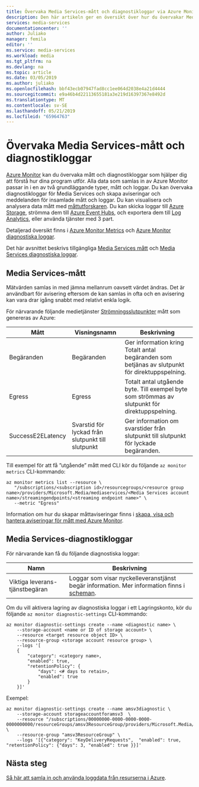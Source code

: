 ```yaml
---
title: Övervaka Media Services-mått och diagnostikloggar via Azure Monitor | Microsoft Docs
description: Den här artikeln ger en översikt över hur du övervakar Media Services-mått och diagnostikloggar via Azure Monitor.
services: media-services
documentationcenter: ''
author: Juliako
manager: femila
editor: ''
ms.service: media-services
ms.workload: media
ms.tgt_pltfrm: na
ms.devlang: na
ms.topic: article
ms.date: 03/05/2019
ms.author: juliako
ms.openlocfilehash: bbf43ecb07947fad8cc1ee064d2038e4a21d4444
ms.sourcegitcommit: e9a46b4d22113655181a3e219d16397367e8492d
ms.translationtype: MT
ms.contentlocale: sv-SE
ms.lasthandoff: 05/21/2019
ms.locfileid: "65964763"
---
```

# <a name="monitor-media-services-metrics-and-diagnostic-logs"></a>Övervaka Media Services-mått och diagnostikloggar

[Azure Monitor](../../azure-monitor/overview.md) kan du övervaka mått och diagnostikloggar som hjälper dig att förstå hur dina program utför. Alla data som samlas in av Azure Monitor passar in i en av två grundläggande typer, mått och loggar. Du kan övervaka diagnostikloggar för Media Services och skapa aviseringar och meddelanden för insamlade mått och loggar. Du kan visualisera och analysera data mått med [måttutforskaren](../../azure-monitor/platform/metrics-getting-started.md). Du kan skicka loggar till [Azure Storage](https://azure.microsoft.com/services/storage/), strömma dem till [Azure Event Hubs](https://azure.microsoft.com/services/event-hubs/), och exportera dem till [Log Analytics](https://azure.microsoft.com/services/log-analytics/), eller använda tjänster med 3 part.

Detaljerad översikt finns i [Azure Monitor Metrics](../../azure-monitor/platform/data-platform.md) och [Azure Monitor diagnostiska loggar](../../azure-monitor/platform/diagnostic-logs-overview.md).

Det här avsnittet beskrivs tillgängliga [Media Services mått](#media-services-metrics) och [Media Services diagnostiska loggar](#media-services-diagnostic-logs).

## <a name="media-services-metrics"></a>Media Services-mått

Mätvärden samlas in med jämna mellanrum oavsett värdet ändras. Det är användbart för avisering eftersom de kan samlas in ofta och en avisering kan vara drar igång snabbt med relativt enkla logik.

För närvarande följande medietjänster [Strömningsslutpunkter](https://docs.microsoft.com/rest/api/media/streamingendpoints) mått som genereras av Azure:

|Mått|Visningsnamn|Beskrivning|
|---|---|---|
|Begäranden|Begäranden|Ger information kring Totalt antal begäranden som betjänas av slutpunkt för direktuppspelning.|
|Egress|Egress|Totalt antal utgående byte. Till exempel byte som strömmas av slutpunkt för direktuppspelning.|
|SuccessE2ELatency|Svarstid för lyckad från slutpunkt till slutpunkt| Ger information om svarstider från slutpunkt till slutpunkt för lyckade begäranden.|

Till exempel för att få ”utgående” mått med CLI kör du följande `az monitor metrics` CLI-kommando:

```cli
az monitor metrics list --resource \
   "/subscriptions/<subscription id>/resourcegroups/<resource group name>/providers/Microsoft.Media/mediaservices/<Media Services account name>/streamingendpoints/<streaming endpoint name>" \
   --metric "Egress"
```

Information om hur du skapar måttaviseringar finns i [skapa, visa och hantera aviseringar för mått med Azure Monitor](../../azure-monitor/platform/alerts-metric.md).

## <a name="media-services-diagnostic-logs"></a>Media Services-diagnostikloggar

För närvarande kan få du följande diagnostiska loggar:

|Namn|Beskrivning|
|---|---|
|Viktiga leverans-tjänstbegäran|Loggar som visar nyckelleveranstjänst begär information. Mer information finns i [scheman](media-services-diagnostic-logs-schema.md).|

Om du vill aktivera lagring av diagnostiska loggar i ett Lagringskonto, kör du följande `az monitor diagnostic-settings` CLI-kommando: 

```cli
az monitor diagnostic-settings create --name <diagnostic name> \
    --storage-account <name or ID of storage account> \
    --resource <target resource object ID> \
    --resource-group <storage account resource group> \
    --logs '[
    {
        "category": <category name>,
        "enabled": true,
        "retentionPolicy": {
            "days": <# days to retain>,
            "enabled": true
        }
    }]'
```

Exempel:

```cli
az monitor diagnostic-settings create --name amsv3diagnostic \
    --storage-account storageaccountforamsv3  \
    --resource "/subscriptions/00000000-0000-0000-0000-0000000000/resourceGroups/amsv3ResourceGroup/providers/Microsoft.Media/mediaservices/amsv3account" \
    --resource-group "amsv3ResourceGroup" \
    --logs '[{"category": "KeyDeliveryRequests",  "enabled": true, "retentionPolicy": {"days": 3, "enabled": true }}]'
```

## <a name="next-steps"></a>Nästa steg 

[Så här att samla in och använda loggdata från resurserna i Azure](../../azure-monitor/platform/diagnostic-logs-overview.md).

